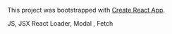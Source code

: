 This project was bootstrapped with [Create React App](https://github.com/facebook/create-react-app).

JS, JSX React
 Loader, Modal , Fetch